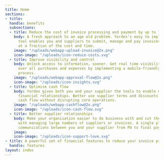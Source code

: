 ```yaml
---
title: Home
sections:
- title: 
  handle: benefits
  subsections:
  - title: Reduce the cost of invoice processing and payment by up to 75%
    body: A fresh approach to an age old problem. Yordex’s easy to implement, collaborative
      tool enables you and suppliers to submit, manage and pay invoices and expenses
      at a fraction of the cost and time.
    image: "/uploads/webapp-upload-invoice@2x.png"
    icon-image: "/uploads/icon-reduce-costs.svg"
  - title: Improve visibility and control
    body: Unlock access to information, sooner. Get real time visibility and control
      over all purchases and expenses by implementing a mobile-friendly PO approval
      process.
    image: "/uploads/webapp-approval-flow@2x.png"
    icon-image: "/uploads/icon-insights.svg"
  - title: Optimise cash flow
    body: Yordex gives both you and your supplier the tools to enable more efficient
      financial relationships. Better use supplier terms and discounts to optimise
      cash flow without disrupting core operations.
    image: "/uploads/webapp-cashflow@2x.png"
    icon-image: "/uploads/icon-cash-flow.svg"
  - title: Better supplier relationships
    body: Make your organisation easier to do business with and cut the overhead associated
      with managing large numbers of suppliers or invoices. A single place for all
      communications between you and your supplier from PO to final payment.
    image: 
    icon-image: "/uploads/icon-support-love.svg"
- title: A powerful set of financial features to reduce your invoice processing cost
  handle: features
layout: index
---
```


